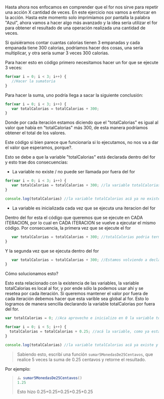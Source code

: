 Hasta ahora nos enfocamos en comprender que el for nos sirve para repetir una acción X cantidad de veces.
En este ejercicio nos vamos a enforcar en la acción.
Hasta este momento solo imprimíamos por pantalla la palabra "Azul", ahora vamos a hacer algo más avanzado y la idea sería utilizar el for para obtener el resultado de una operación realizada una cantidad de veces.

Si quisiéramos contar cuantas calorias tienen 3 empanadas y cada empanada tiene 300 calorias, podríamos hacer dos cosas, una sería multiplicar, y otra sería sumar 3 veces 300 calorias.

Para hacer esto en código primero necesitamos hacer un for que se ejecute 3 veces:


```javascript
for(var i = 0; i < 3; i++) {
   //Hacer la sumatoria
}
```

Para hacer la suma, uno podría llega a sacar la siguiente conclusión:

```javascript
for(var i = 0; i < 3; i++) {
   var totalCalorias = totalCalorias + 300;
}
```

Donde por cada iteración estamos diciendo que el "totalCalorias" es igual al valor que había en "totalCalorias" más 300, de esta manera podríamos obtener el total de los valores.

Este código si bien parece que funcionaría si lo ejecutamos, no nos va a dar el valor que esperamos, porque?.

Esto se debe a que la variable "totalCalorias" está declarada dentro del for y esto trae dos consecuencias:

* La variable no existe / no puede ser llamada por fuera del for

```javascript
for(var i = 0; i < 3; i++) {
   var totalCalorias = totalCalorias + 300; //la variable totalCalorias esta declarada dentro del for y solo puede ser usada ahí dentro
}

console.log(totalCalorias) //la variable totalCalorias acá ya no existe y no puede ser consultada
```

* La variable es inicializada cada vez que se ejecuta una iteracion del for

Dentro del for esta el código que queremos que se ejecute en CADA ITERACION, por lo cual en CADA ITERACION se vuelve a ejecutar el mismo código.
Por consecuencia, la primera vez que se ejecute el for

```javascript
   var totalCalorias = totalCalorias + 300; //totalCalorias podria terminar valiendo 300
}
```

Y la segunda vez que se ejecuta dentro del for

```javascript
   var totalCalorias = totalCalorias + 300; //Estamos volviendo a declara la variable totalCalorias, por lo cual no logramos almacenar el valor anterior.
}
```

Cómo solucionamos esto?

Esto esta relacionado con la existencia de las variables, la variable totalCalorias es local al for, y por ende sólo la podemos usar ahí y se resetea por cada iteración. Si queremos mantener el valor por fuera de cada iteración debemos hacer que esta varible sea global al for. Esto lo logramos de manera sencilla declarando la variable totalCalorias por fuera del for.

```javascript
var totalCalorias = 0; //Aca aprovecho e inicializo en 0 la variable totalCalorias.

for(var i = 0; i < 5; i++) {
  totalCalorias = totalCalorias + 0.25; //acá la variable, como ya esta declarada por fuera del for, puede ser modificada durante las iteraciones y no se "reinicia"
}

console.log(totalCalorias) //la variable totalCalorias acá ya existe y nos devuelve el valor total que buscábamos.
```

> Sabiendo esto, escribí una función `sumar5MonedasDe25Centavos`, que realice 5 veces la suma de 0.25 centavos y retorne el resultado.

Por ejemplo: 
> 
> ```javascript
> ム sumar5MonedasDe25Centavos()
> 1.25
> ```
> Esto hizo 0.25+0.25+0.25+0.25+0.25